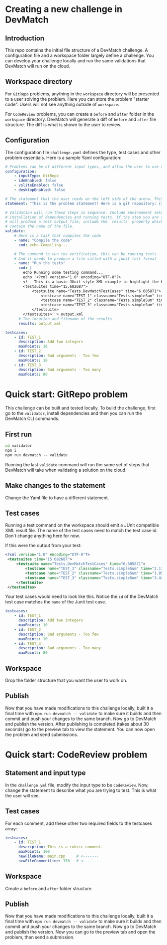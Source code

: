 # Creating a new challenge in DevMatch 
## Introduction
This repo contains the initial file structure of a DevMatch challenge. A configuration file and a workspace folder largely define a challenge. You can develop your challenge locally and run the same validations that DevMatch will run on the cloud.

## Workspace directory

For `GitRepo` problems, anything in the `workspace` directory will be presented to a user solving the problem. Here you can store the problem "starter code". Users will not see anything outside of `workspace`. 

For `CodeReview` problems, you can create a `before` and `after` folder in the `workspace` directory. DevMatch will generate a diff of `before` and `after` file structure. The diff is what is shown to the user to review.

## Configuration

The configuration file `challenge.yaml` defines the type, test cases and other problem essentials. Here is a sample Yaml configuration:

```yaml
# Problems can be of different input types, and allow the user to use various online IDEs directly from DevMatch.
configuration:
    - inputType: GitRepo
    - ideEnabled: false
    - vsliteEnabled: false
    - desktopEnabled: false

# The statement that the user reads on the left side of the arena. This is what tells the user what to do.
statement: "This is the problem statement! Here is a git repository: {repoUrl}"

# Validation will run these steps in sequence. Include environment setup,
# installation of dependencies and running tests. If the step you are running
# will produce a test output file, include the `results` property which should
# contain the name of the file.
validate:
    # Here is a task that compiles the code
    - name: "Compile the code"
      cmd: echo Compiling...

    # The command to run the verification, this can be running tests
    # And it needs to produce a file called with a junit test format
    - name: "Run the tests"
      cmd: |
        echo Running some testing command...
        echo '<?xml version="1.0" encoding="UTF-8"?>
        <!-- This is a basic JUnit-style XML example to highlight the basis structure.  -->
        <testsuites time="15.682687">
            <testsuite name="Tests.DevMatchTestCases" time="6.605871">
                <testcase name="TEST_1" classname="Tests.simpleSum" time="2.111" />
                <testcase name="TEST_2" classname="Tests.simpleSum" time="1.051" />
                <testcase name="TEST_3" classname="Tests.simpleSum" time="3.441" />
            </testsuite>
        </testsuites>' > output.xml
      # The location and filename of the results
      results: output.xml

testcases:
    - id: TEST_1
      description: Add two integers
      maxPoints: 10
    - id: TEST_2
      description: Bad arguments - Too few
      maxPoints: 10
    - id: TEST_3
      description: Bad arguments - Too many
      maxPoints: 80
```


# Quick start: GitRepo problem

This challenge can be built and tested locally. To build the challenge, first go to the `validator`, install dependencies and then you can run the DevMatch CLI commands.

## First run 
```cmd
cd validator
npm i
npm run devmatch -- validate
```

Running the last `validate` command will run the same set of steps that DevMatch will take when validating a solution on the cloud.

## Make changes to the statement

Change the Yaml file to have a different statement.

## Test cases

Running a test command on the workspace should emit a JUnit compatible XML result file. The name of the test cases need to match the test case id. Don't change anything here for now.

If this were the output from your test:
```xml
<?xml version="1.0" encoding="UTF-8"?>
 <testsuites time="15.682687">
     <testsuite name="Tests.DevMatchTestCases" time="6.605871">
         <testcase name="TEST_1" classname="Tests.simpleSum" time="2.111" />
         <testcase name="TEST_2" classname="Tests.simpleSum" time="1.051" />
         <testcase name="TEST_3" classname="Tests.simpleSum" time="3.441" />
     </testsuite>
 </testsuites>
```

Your test cases would need to look like this. Notice the `id` of the DevMatch test case matches the `name` of the Junit test case.
```yml
testcases:
    - id: TEST_1
      description: Add two integers
      maxPoints: 10
    - id: TEST_2
      description: Bad arguments - Too few
      maxPoints: 10
    - id: TEST_3
      description: Bad arguments - Too many
      maxPoints: 80
```

## Workspace

Drop the folder structure that you want the user to work on.

## Publish

Now that you have made modifications to this challenge locally, built it a final time with `npm run devmatch -- validate` to make sure it builds and then commit and push your changes to the same branch. Now go to DevMatch and publish the version. After publishing is completed (takes about 30 seconds)  go to the preview tab to view the statement. You can now open the problem and send submissions.


# Quick start: CodeReview problem

## Statement and input type

In the `challenge.yml` file, modify the input type to be `CodeReview`. Now, change the statement to describe what you are trying to test. This is what the user will see.

## Test cases

For each comment, add these other two required fields to the testcases array:
```yaml
testcases:
    - id: TEST_1
      description: This is a rubric comment.
      maxPoints: 100
      newFileName: main.cpp     # <-------
      newFileCommentLine: 150   # <--------
```

## Workspace

Create a `before` and `after` folder structure.

## Publish

Now that you have made modifications to this challenge locally, built it a final time with `npm run devmatch -- validate` to make sure it builds and then commit and push your changes to the same branch. Now go to DevMatch and publish the version. Now you can go to the preview tab and open the problem, then send a submission.

